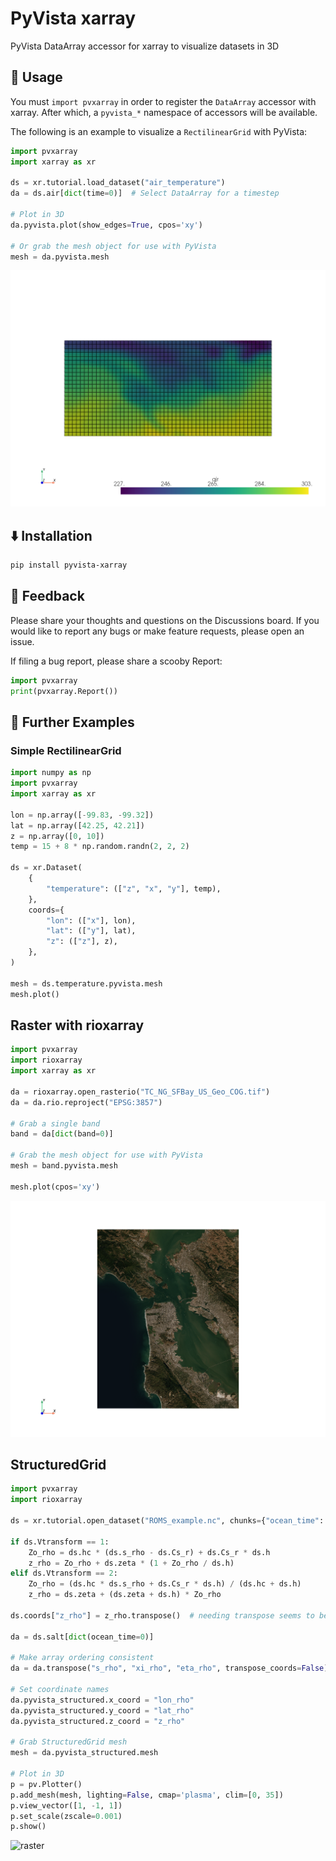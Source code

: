 # PyVista xarray

PyVista DataArray accessor for xarray to visualize datasets in 3D


## 🚀 Usage

You must `import pvxarray` in order to register the `DataArray` accessor with
xarray. After which, a `pyvista_*` namespace of accessors will be available.

The following is an example to visualize a `RectilinearGrid` with PyVista:

```py
import pvxarray
import xarray as xr

ds = xr.tutorial.load_dataset("air_temperature")
da = ds.air[dict(time=0)]  # Select DataArray for a timestep

# Plot in 3D
da.pyvista.plot(show_edges=True, cpos='xy')

# Or grab the mesh object for use with PyVista
mesh = da.pyvista.mesh
```

<!-- notebook=0, off_screen=1, screenshot='imgs/air_temperature.png' -->
![air_temperature](https://raw.githubusercontent.com/pyvista/pyvista-xarray/main/imgs/air_temperature.png)


## ⬇️ Installation

```bash
pip install pyvista-xarray
```


## 💭 Feedback
Please share your thoughts and questions on the Discussions board. If you would
like to report any bugs or make feature requests, please open an issue.

If filing a bug report, please share a scooby Report:

```py
import pvxarray
print(pvxarray.Report())
```


## 🏏 Further Examples

### Simple RectilinearGrid

```py
import numpy as np
import pvxarray
import xarray as xr

lon = np.array([-99.83, -99.32])
lat = np.array([42.25, 42.21])
z = np.array([0, 10])
temp = 15 + 8 * np.random.randn(2, 2, 2)

ds = xr.Dataset(
    {
        "temperature": (["z", "x", "y"], temp),
    },
    coords={
        "lon": (["x"], lon),
        "lat": (["y"], lat),
        "z": (["z"], z),
    },
)

mesh = ds.temperature.pyvista.mesh
mesh.plot()
```


## Raster with rioxarray

```py
import pvxarray
import rioxarray
import xarray as xr

da = rioxarray.open_rasterio("TC_NG_SFBay_US_Geo_COG.tif")
da = da.rio.reproject("EPSG:3857")

# Grab a single band
band = da[dict(band=0)]

# Grab the mesh object for use with PyVista
mesh = band.pyvista.mesh

mesh.plot(cpos='xy')
```

<!-- notebook=0, off_screen=1, screenshot='imgs/raster.png' -->
![raster](https://raw.githubusercontent.com/pyvista/pyvista-xarray/main/imgs/raster.png)


## StructuredGrid

```py
import pvxarray
import rioxarray

ds = xr.tutorial.open_dataset("ROMS_example.nc", chunks={"ocean_time": 1})

if ds.Vtransform == 1:
    Zo_rho = ds.hc * (ds.s_rho - ds.Cs_r) + ds.Cs_r * ds.h
    z_rho = Zo_rho + ds.zeta * (1 + Zo_rho / ds.h)
elif ds.Vtransform == 2:
    Zo_rho = (ds.hc * ds.s_rho + ds.Cs_r * ds.h) / (ds.hc + ds.h)
    z_rho = ds.zeta + (ds.zeta + ds.h) * Zo_rho

ds.coords["z_rho"] = z_rho.transpose()  # needing transpose seems to be an xarray bug

da = ds.salt[dict(ocean_time=0)]

# Make array ordering consistent
da = da.transpose("s_rho", "xi_rho", "eta_rho", transpose_coords=False)

# Set coordinate names
da.pyvista_structured.x_coord = "lon_rho"
da.pyvista_structured.y_coord = "lat_rho"
da.pyvista_structured.z_coord = "z_rho"

# Grab StructuredGrid mesh
mesh = da.pyvista_structured.mesh

# Plot in 3D
p = pv.Plotter()
p.add_mesh(mesh, lighting=False, cmap='plasma', clim=[0, 35])
p.view_vector([1, -1, 1])
p.set_scale(zscale=0.001)
p.show()
```

![raster](https://raw.githubusercontent.com/pyvista/pyvista-xarray/main/imgs/structured.png)
